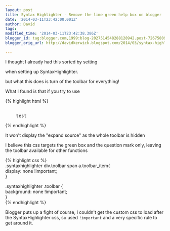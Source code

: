 ```yaml
---
layout: post
title: Syntax Highlighter - Remove the lime green help box on blogger
date: '2014-03-11T23:42:00.001Z'
author: David
tags: 
modified_time: '2014-03-11T23:42:38.386Z'
blogger_id: tag:blogger.com,1999:blog-2027514548288128942.post-7267580981600017612
blogger_orig_url: http://davidkerwick.blogspot.com/2014/03/syntax-highlighter-remove-lime-green.html

---
```


I thought I already had this sorted by setting  

when setting up SyntaxHighlighter.  

but what this does is turn of the toolbar for everything!  

What I found is that if you try to use  

{% highlight html %}   
<pre class="brush: plain; collapse: true">          
	test  
</pre>  
{% endhighlight %}

It won't display the "expand source" as the whole toolbar is hidden  

I believe this css targets the green box and the question mark only, leaving the toolbar available for other functions  

{% highlight css %}    
.syntaxhighlighter div.toolbar span a.toolbar_item{  
	display: none !important;  
}  

.syntaxhighlighter .toolbar {  
	background: none !important;  
}  
{% endhighlight %}

Blogger puts up a fight of course, I couldn't get the custom css to load after the SyntaxHighlighter css, so used `!important` and a very specific rule to get around it.